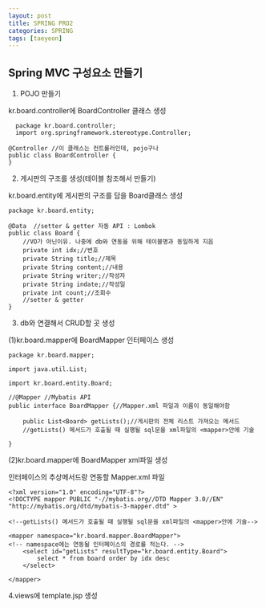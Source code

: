 ```yaml
---
layout: post
title: SPRING PRO2
categories: SPRING
tags: [taeyeon]
---
```


## Spring MVC 구성요소 만들기

1. POJO 만들기

kr.board.controller에 BoardController 클래스 생성 

```1=java
  package kr.board.controller;
  import org.springframework.stereotype.Controller;

@Controller //이 클래스는 컨트롤러인데, pojo구나 
public class BoardController {
}
```

2. 게시판의 구조를 생성(테이블 참조해서 만들기)

kr.board.entity에 게시판의 구조를 담을 Board클래스 생성

```2=java
package kr.board.entity;

@Data  //setter & getter 자동 API : Lombok
public class Board {
	//VO가 아닌이유. 나중에 db와 연동을 위해 테이블명과 동일하게 지음
	private int idx;//번호
	private String title;//제목
	private String content;//내용
	private String writer;//작성자
	private String indate;//작성일
	private int count;//조회수	
	//setter & getter 
}
```

3. db와 연결해서 CRUD할 곳 생성

(1)kr.board.mapper에 BoardMapper 인터페이스 생성
```3=java
package kr.board.mapper;

import java.util.List;

import kr.board.entity.Board;

//@Mapper //Mybatis API
public interface BoardMapper {//Mapper.xml 파일과 이름이 동일해야함
	
	public List<Board> getLists();//게시판의 전체 리스트 가져오는 메서드
	//getLists() 메서드가 호출될 때 실행될 sql문을 xml파일의 <mapper>안에 기술

}
```
(2)kr.board.mapper에 BoardMapper xml파일 생성

인터페이스의 추상메서드랑 연동할 Mapper.xml 파일

```4=xml
<?xml version="1.0" encoding="UTF-8"?>
<!DOCTYPE mapper PUBLIC "-//mybatis.org//DTD Mapper 3.0//EN" "http://mybatis.org/dtd/mybatis-3-mapper.dtd" >

<!--getLists() 메서드가 호출될 때 실행될 sql문을 xml파일의 <mapper>안에 기술-->

<mapper namespace="kr.board.mapper.BoardMapper"> 
<!-- namespace에는 연동될 인터페이스의 경로를 적는다. -->
    <select id="getLists" resultType="kr.board.entity.Board">
        select * from board order by idx desc 
    </select>
    
</mapper>
```

4.views에 template.jsp 생성

















